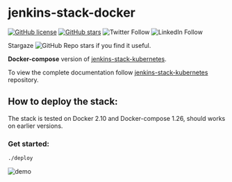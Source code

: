 # jenkins-stack-docker

[![GitHub license](https://img.shields.io/github/license/ssbostan/jenkins-stack-docker)](https://github.com/ssbostan/jenkins-stack-docker/blob/master/LICENSE)
[![GitHub stars](https://img.shields.io/github/stars/ssbostan/jenkins-stack-docker)](https://github.com/ssbostan/jenkins-stack-docker/stargazers)
![Twitter Follow](https://img.shields.io/twitter/follow/b9t_ir?style=social)
![LinkedIn Follow](https://shields.io/badge/style-ssbostan-black?logo=linkedin&label=LinkedIn&link=https://www.linkedin.com/in/ssbostan)

Stargaze ![GitHub Repo stars](https://img.shields.io/github/stars/ssbostan/jenkins-stack-docker?style=social) if you find it useful.

**Docker-compose** version of [jenkins-stack-kubernetes](https://github.com/ssbostan/jenkins-stack-kubernetes).

To view the complete documentation follow [jenkins-stack-kubernetes](https://github.com/ssbostan/jenkins-stack-kubernetes) repository.

## How to deploy the stack:

The stack is tested on Docker 2.10 and Docker-compose 1.26, should works on earlier versions.

### Get started:

```bash
./deploy
```

![demo](https://raw.githubusercontent.com/ssbostan/jenkins-stack-docker/master/demo.gif)
